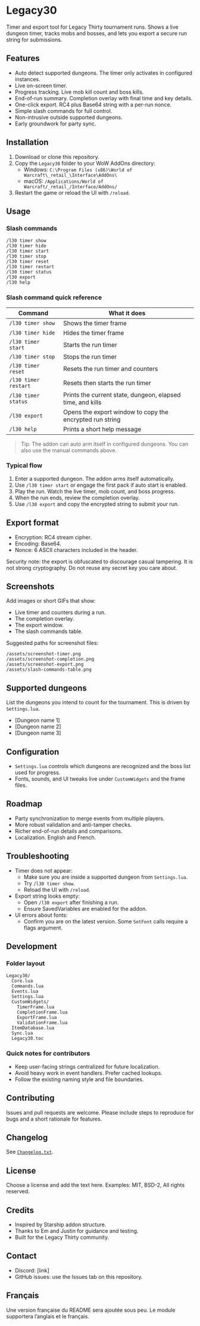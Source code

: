 # Legacy30

Timer and export tool for Legacy Thirty tournament runs. Shows a live dungeon timer, tracks mobs and bosses, and lets you export a secure run string for submissions.

## Features

- Auto detect supported dungeons. The timer only activates in configured instances.
- Live on-screen timer.
- Progress tracking. Live mob kill count and boss kills.
- End-of-run summary. Completion overlay with final time and key details.
- One-click export. RC4 plus Base64 string with a per-run nonce.
- Simple slash commands for full control.
- Non-intrusive outside supported dungeons.
- Early groundwork for party sync.

## Installation

1. Download or clone this repository.
2. Copy the `Legacy30` folder to your WoW AddOns directory:
   - Windows: `C:\Program Files (x86)\World of Warcraft\_retail_\Interface\AddOns\`
   - macOS: `/Applications/World of Warcraft/_retail_/Interface/AddOns/`
3. Restart the game or reload the UI with `/reload`.

## Usage

### Slash commands

```
/l30 timer show
/l30 timer hide
/l30 timer start
/l30 timer stop
/l30 timer reset
/l30 timer restart
/l30 timer status
/l30 export
/l30 help
```

### Slash command quick reference

| Command                | What it does                                                |
|------------------------|-------------------------------------------------------------|
| `/l30 timer show`      | Shows the timer frame                                       |
| `/l30 timer hide`      | Hides the timer frame                                       |
| `/l30 timer start`     | Starts the run timer                                        |
| `/l30 timer stop`      | Stops the run timer                                         |
| `/l30 timer reset`     | Resets the run timer and counters                           |
| `/l30 timer restart`   | Resets then starts the run timer                            |
| `/l30 timer status`    | Prints the current state, dungeon, elapsed time, and kills  |
| `/l30 export`          | Opens the export window to copy the encrypted run string    |
| `/l30 help`            | Prints a short help message                                 |

> Tip: The addon can auto arm itself in configured dungeons. You can also use the manual commands above.

### Typical flow

1. Enter a supported dungeon. The addon arms itself automatically.
2. Use `/l30 timer start` or engage the first pack if auto start is enabled.
3. Play the run. Watch the live timer, mob count, and boss progress.
4. When the run ends, review the completion overlay.
5. Use `/l30 export` and copy the encrypted string to submit your run.

## Export format

- Encryption: RC4 stream cipher.
- Encoding: Base64.
- Nonce: 6 ASCII characters included in the header.

Security note: the export is obfuscated to discourage casual tampering. It is not strong cryptography. Do not reuse any secret key you care about.

## Screenshots

Add images or short GIFs that show:
- Live timer and counters during a run.
- The completion overlay.
- The export window.
- The slash commands table.

Suggested paths for screenshot files:

```
/assets/screenshot-timer.png
/assets/screenshot-completion.png
/assets/screenshot-export.png
/assets/slash-commands-table.png
```

## Supported dungeons

List the dungeons you intend to count for the tournament. This is driven by `Settings.lua`.

- [Dungeon name 1]
- [Dungeon name 2]
- [Dungeon name 3]

## Configuration

- `Settings.lua` controls which dungeons are recognized and the boss list used for progress.
- Fonts, sounds, and UI tweaks live under `CustomWidgets` and the frame files.

## Roadmap

- Party synchronization to merge events from multiple players.
- More robust validation and anti-tamper checks.
- Richer end-of-run details and comparisons.
- Localization. English and French.

## Troubleshooting

- Timer does not appear:
  - Make sure you are inside a supported dungeon from `Settings.lua`.
  - Try `/l30 timer show`.
  - Reload the UI with `/reload`.
- Export string looks empty:
  - Open `/l30 export` after finishing a run.
  - Ensure SavedVariables are enabled for the addon.
- UI errors about fonts:
  - Confirm you are on the latest version. Some `SetFont` calls require a flags argument.

## Development

### Folder layout

```
Legacy30/
  Core.lua
  Commands.lua
  Events.lua
  Settings.lua
  CustomWidgets/
    TimerFrame.lua
    CompletionFrame.lua
    ExportFrame.lua
    ValidationFrame.lua
  ItemDatabase.lua
  Sync.lua
  Legacy30.toc
```

### Quick notes for contributors

- Keep user-facing strings centralized for future localization.
- Avoid heavy work in event handlers. Prefer cached lookups.
- Follow the existing naming style and file boundaries.

## Contributing

Issues and pull requests are welcome. Please include steps to reproduce for bugs and a short rationale for features.

## Changelog

See [`Changelog.txt`](./Changelog.txt).

## License

Choose a license and add the text here. Examples: MIT, BSD-2, All rights reserved.

## Credits

- Inspired by Starship addon structure.
- Thanks to Em and Justin for guidance and testing.
- Built for the Legacy Thirty community.

## Contact

- Discord: [link]
- GitHub issues: use the Issues tab on this repository.

## Français

Une version française du README sera ajoutée sous peu. Le module supportera l’anglais et le français.

